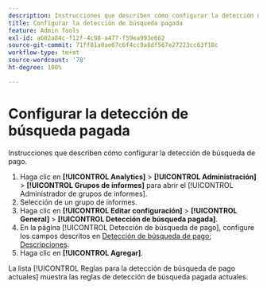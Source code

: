 ```yaml
---
description: Instrucciones que describen cómo configurar la detección de búsqueda de pago.
title: Configurar la detección de búsqueda pagada
feature: Admin Tools
exl-id: a602a84c-f12f-4c98-a477-f59ea993e662
source-git-commit: 71ff81a0ae67c6f4cc9a8df567e27223cc63f18c
workflow-type: tm+mt
source-wordcount: '78'
ht-degree: 100%

---
```


# Configurar la detección de búsqueda pagada

Instrucciones que describen cómo configurar la detección de búsqueda de pago.

1. Haga clic en **[!UICONTROL Analytics]** > **[!UICONTROL Administración]** > **[!UICONTROL Grupos de informes]** para abrir el [!UICONTROL Administrador de grupos de informes].
1. Selección de un grupo de informes.
1. Haga clic en **[!UICONTROL Editar configuración]** > **[!UICONTROL General]** > **[!UICONTROL Detección de búsqueda pagada]**.
1. En la página [!UICONTROL Detección de búsqueda de pago], configure los campos descritos en [Detección de búsqueda de pago: Descripciones](/help/admin/admin/c-manage-report-suites/c-edit-report-suites/general/paid-search-detection/paid-search-detection.md#section_0C2CFA0AF77B47098BE37CB024665D0D).
1. Haga clic en **[!UICONTROL Agregar]**.

La lista [!UICONTROL Reglas para la detección de búsqueda de pago actuales] muestra las reglas de detección de búsqueda pagada actuales.
